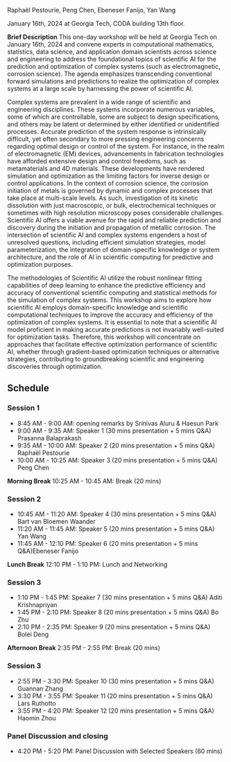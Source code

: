 Raphaël Pestourie, Peng Chen, Ebeneser Fanijo, Yan Wang

January 16th, 2024 at Georgia Tech, CODA building 13th floor.

**Brief Description** This one-day workshop will be held at Georgia Tech on January 16th, 2024 and convene experts in computational mathematics, statistics, data science, and application domain scientists across science and engineering to address the foundational topics of scientific AI for the prediction and optimization of complex systems (such as electromagnetic, corrosion science). The agenda emphasizes transcending conventional forward simulations and predictions to realize the optimization of complex systems at a large scale by harnessing the power of scientific AI. 
 
Complex systems are prevalent in a wide range of scientific and engineering disciplines. These systems incorporate numerous variables, some of which are controllable, some are subject to design specifications, and others may be latent or determined by either identified or unidentified processes. Accurate prediction of the system response is intrinsically difficult, yet often secondary to more pressing engineering concerns regarding optimal design or control of the system. For instance, in the realm of electromagnetic (EM) devices, advancements in fabrication technologies have afforded extensive design and control freedoms, such as metamaterials and 4D materials. These developments have rendered simulation and optimization as the limiting factors for inverse design or control applications. In the context of corrosion science, the corrosion initiation of metals is governed by dynamic and complex processes that take place at multi-scale levels. As such, investigation of its kinetic dissolution with just macroscopic, or bulk, electrochemical techniques or sometimes with high resolution microscopy poses considerable challenges. Scientific AI offers a viable avenue for the rapid and reliable prediction and discovery during the initiation and propagation of metallic corrosion. The intersection of scientific AI and complex systems engenders a host of unresolved questions, including efficient simulation strategies, model parameterization, the integration of domain-specific knowledge or system architecture, and the role of AI in scientific computing for predictive and optimization purposes. 
 
The methodologies of Scientific AI utilize the robust nonlinear fitting capabilities of deep learning to enhance the predictive efficiency and accuracy of conventional scientific computing and statistical methods for the simulation of complex systems. This workshop aims to explore how scientific AI employs domain-specific knowledge and scientific computational techniques to improve the accuracy and efficiency of the optimization of complex systems. It is essential to note that a scientific AI model proficient in making accurate predictions is not invariably well-suited for optimization tasks. Therefore, this workshop will concentrate on approaches that facilitate effective optimization performance of scientific AI, whether through gradient-based optimization techniques or alternative strategies, contributing to groundbreaking scientific and engineering discoveries through optimization. 

## Schedule

### Session 1

- 8:45 AM - 9:00 AM: opening remarks by Srinivas Aluru & Haesun Park
- 9:00 AM - 9:35 AM: Speaker 1 (30 mins presentation + 5 mins Q&A) Prasanna Balaprakash
- 9:35 AM - 10:00 AM: Speaker 2 (20 mins presentation + 5 mins Q&A) Raphaël Pestourie
- 10:00 AM - 10:25 AM: Speaker 3 (20 mins presentation + 5 mins Q&A) Peng Chen

**Morning Break** 10:25 AM - 10:45 AM: Break (20 mins)

### Session 2

- 10:45 AM - 11:20 AM: Speaker 4 (30 mins presentation + 5 mins Q&A) Bart van Bloemen Waander
- 11:20 AM - 11:45 AM: Speaker 5 (20 mins presentation + 5 mins Q&A) Yan Wang
- 11:45 AM - 12:10 PM: Speaker 6 (20 mins presentation + 5 mins Q&A)Ebeneser Fanijo

**Lunch Break** 12:10 PM - 1:10 PM: Lunch and Networking

### Session 3

- 1:10 PM - 1:45 PM: Speaker 7 (30 mins presentation + 5 mins Q&A) Aditi Krishnapriyan
- 1:45 PM - 2:10 PM: Speaker 8 (20 mins presentation + 5 mins Q&A) Bo Zhu
- 2:10 PM - 2:35 PM: Speaker 9 (20 mins presentation + 5 mins Q&A) Bolei Deng

**Afternoon Break** 2:35 PM - 2:55 PM: Break (20 mins)

### Session 3

- 2:55 PM - 3:30 PM: Speaker 10 (30 mins presentation + 5 mins Q&A) Guannan Zhang
- 3:30 PM - 3:55 PM: Speaker 11 (20 mins presentation + 5 mins Q&A) Lars Ruthotto
- 3:55 PM - 4:20 PM: Speaker 12 (20 mins presentation + 5 mins Q&A) Haomin Zhou

### Panel Discussion and closing 

- 4:20 PM - 5:20 PM: Panel Discussion with Selected Speakers (60 mins)
